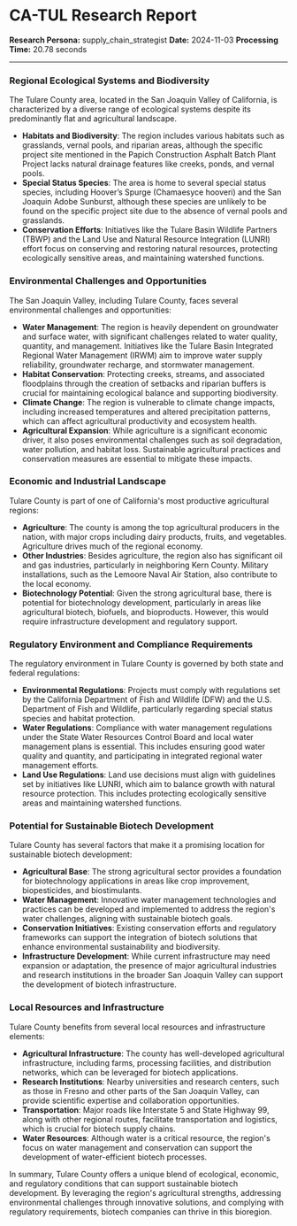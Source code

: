 # CA-TUL Research Report

**Research Persona:** supply_chain_strategist
**Date:** 2024-11-03
**Processing Time:** 20.78 seconds

---

### Regional Ecological Systems and Biodiversity

The Tulare County area, located in the San Joaquin Valley of California, is characterized by a diverse range of ecological systems despite its predominantly flat and agricultural landscape.

- **Habitats and Biodiversity**: The region includes various habitats such as grasslands, vernal pools, and riparian areas, although the specific project site mentioned in the Papich Construction Asphalt Batch Plant Project lacks natural drainage features like creeks, ponds, and vernal pools.
- **Special Status Species**: The area is home to several special status species, including Hoover’s Spurge (Chamaesyce hooveri) and the San Joaquin Adobe Sunburst, although these species are unlikely to be found on the specific project site due to the absence of vernal pools and grasslands.
- **Conservation Efforts**: Initiatives like the Tulare Basin Wildlife Partners (TBWP) and the Land Use and Natural Resource Integration (LUNRI) effort focus on conserving and restoring natural resources, protecting ecologically sensitive areas, and maintaining watershed functions.

### Environmental Challenges and Opportunities

The San Joaquin Valley, including Tulare County, faces several environmental challenges and opportunities:

- **Water Management**: The region is heavily dependent on groundwater and surface water, with significant challenges related to water quality, quantity, and management. Initiatives like the Tulare Basin Integrated Regional Water Management (IRWM) aim to improve water supply reliability, groundwater recharge, and stormwater management.
- **Habitat Conservation**: Protecting creeks, streams, and associated floodplains through the creation of setbacks and riparian buffers is crucial for maintaining ecological balance and supporting biodiversity.
- **Climate Change**: The region is vulnerable to climate change impacts, including increased temperatures and altered precipitation patterns, which can affect agricultural productivity and ecosystem health.
- **Agricultural Expansion**: While agriculture is a significant economic driver, it also poses environmental challenges such as soil degradation, water pollution, and habitat loss. Sustainable agricultural practices and conservation measures are essential to mitigate these impacts.

### Economic and Industrial Landscape

Tulare County is part of one of California's most productive agricultural regions:

- **Agriculture**: The county is among the top agricultural producers in the nation, with major crops including dairy products, fruits, and vegetables. Agriculture drives much of the regional economy.
- **Other Industries**: Besides agriculture, the region also has significant oil and gas industries, particularly in neighboring Kern County. Military installations, such as the Lemoore Naval Air Station, also contribute to the local economy.
- **Biotechnology Potential**: Given the strong agricultural base, there is potential for biotechnology development, particularly in areas like agricultural biotech, biofuels, and bioproducts. However, this would require infrastructure development and regulatory support.

### Regulatory Environment and Compliance Requirements

The regulatory environment in Tulare County is governed by both state and federal regulations:

- **Environmental Regulations**: Projects must comply with regulations set by the California Department of Fish and Wildlife (DFW) and the U.S. Department of Fish and Wildlife, particularly regarding special status species and habitat protection.
- **Water Regulations**: Compliance with water management regulations under the State Water Resources Control Board and local water management plans is essential. This includes ensuring good water quality and quantity, and participating in integrated regional water management efforts.
- **Land Use Regulations**: Land use decisions must align with guidelines set by initiatives like LUNRI, which aim to balance growth with natural resource protection. This includes protecting ecologically sensitive areas and maintaining watershed functions.

### Potential for Sustainable Biotech Development

Tulare County has several factors that make it a promising location for sustainable biotech development:

- **Agricultural Base**: The strong agricultural sector provides a foundation for biotechnology applications in areas like crop improvement, biopesticides, and biostimulants.
- **Water Management**: Innovative water management technologies and practices can be developed and implemented to address the region's water challenges, aligning with sustainable biotech goals.
- **Conservation Initiatives**: Existing conservation efforts and regulatory frameworks can support the integration of biotech solutions that enhance environmental sustainability and biodiversity.
- **Infrastructure Development**: While current infrastructure may need expansion or adaptation, the presence of major agricultural industries and research institutions in the broader San Joaquin Valley can support the development of biotech infrastructure.

### Local Resources and Infrastructure

Tulare County benefits from several local resources and infrastructure elements:

- **Agricultural Infrastructure**: The county has well-developed agricultural infrastructure, including farms, processing facilities, and distribution networks, which can be leveraged for biotech applications.
- **Research Institutions**: Nearby universities and research centers, such as those in Fresno and other parts of the San Joaquin Valley, can provide scientific expertise and collaboration opportunities.
- **Transportation**: Major roads like Interstate 5 and State Highway 99, along with other regional routes, facilitate transportation and logistics, which is crucial for biotech supply chains.
- **Water Resources**: Although water is a critical resource, the region's focus on water management and conservation can support the development of water-efficient biotech processes.

In summary, Tulare County offers a unique blend of ecological, economic, and regulatory conditions that can support sustainable biotech development. By leveraging the region's agricultural strengths, addressing environmental challenges through innovative solutions, and complying with regulatory requirements, biotech companies can thrive in this bioregion.